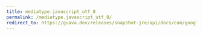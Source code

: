 ```yaml
---
title: mediatype.javascript_utf_8
permalink: /mediatype.javascript_utf_8/
redirect_to: https://guava.dev/releases/snapshot-jre/api/docs/com/google/common/net/MediaType.html#JAVASCRIPT_UTF_8
---
```

